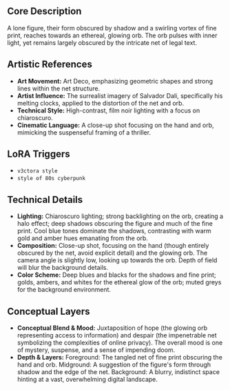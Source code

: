 ## Core Description

A lone figure, their form obscured by shadow and a swirling vortex of fine print, reaches towards an ethereal, glowing orb. The orb pulses with inner light, yet remains largely obscured by the intricate net of legal text.

## Artistic References

*   **Art Movement:**  Art Deco, emphasizing geometric shapes and strong lines within the net structure.
*   **Artist Influence:**  The surrealist imagery of Salvador Dali, specifically his melting clocks, applied to the distortion of the net and orb.
*   **Technical Style:**  High-contrast, film noir lighting with a focus on chiaroscuro.
*   **Cinematic Language:**  A close-up shot focusing on the hand and orb, mimicking the suspenseful framing of a thriller.


## LoRA Triggers

*   `v3ctora style`
*   `style of 80s cyberpunk`


## Technical Details

*   **Lighting:**  Chiaroscuro lighting; strong backlighting on the orb, creating a halo effect; deep shadows obscuring the figure and much of the fine print.  Cool blue tones dominate the shadows, contrasting with warm gold and amber hues emanating from the orb.
*   **Composition:**  Close-up shot, focusing on the hand (though entirely obscured by the net, avoid explicit detail) and the glowing orb.  The camera angle is slightly low, looking up towards the orb. Depth of field will blur the background details.
*   **Color Scheme:**  Deep blues and blacks for the shadows and fine print; golds, ambers, and whites for the ethereal glow of the orb; muted greys for the background environment.


## Conceptual Layers

*   **Conceptual Blend & Mood:**  Juxtaposition of hope (the glowing orb representing access to information) and despair (the impenetrable net symbolizing the complexities of online privacy). The overall mood is one of mystery, suspense, and a sense of impending doom.
*   **Depth & Layers:**  Foreground: The tangled net of fine print obscuring the hand and orb. Midground:  A suggestion of the figure's form through shadow and the edge of the net. Background: A blurry, indistinct space hinting at a vast, overwhelming digital landscape.
